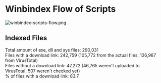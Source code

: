 # Winbindex Flow of Scripts

![winbindex-scripts-flow.png](winbindex-scripts-flow.png)

## Indexed Files

<!--FileStats-->
Total amount of exe, dll and sys files: 290,031  
Files with a download link: 242,759 (105,772 from the actual files, 136,987 from VirusTotal)  
Files without a download link: 47,272 (46,765 weren't uploaded to VirusTotal, 507 weren't checked yet)  
% of files with a download link: 83.7  
<!--/FileStats-->
